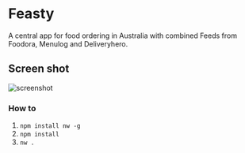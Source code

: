 # Feasty

A central app for food ordering in Australia with combined Feeds from Foodora, Menulog and Deliveryhero.

## Screen shot

![screenshot](http://i.imgur.com/mPhU2ws.jpg)

### How to

1. `npm install nw -g`
2. `npm install`
3. `nw .`
